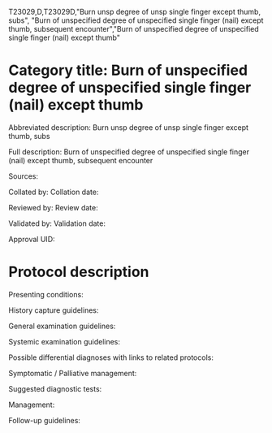 T23029,D,T23029D,"Burn unsp degree of unsp single finger except thumb, subs", "Burn of unspecified degree of unspecified single finger (nail) except thumb, subsequent encounter","Burn of unspecified degree of unspecified single finger (nail) except thumb"
# Category title: Burn of unspecified degree of unspecified single finger (nail) except thumb

Abbreviated description: Burn unsp degree of unsp single finger except thumb, subs

Full description: Burn of unspecified degree of unspecified single finger (nail) except thumb, subsequent encounter

Sources:

Collated by:
Collation date:

Reviewed by:
Review date:

Validated by:
Validation date:

Approval UID:

# Protocol description

Presenting conditions:

History capture guidelines:

General examination guidelines:

Systemic examination guidelines:

Possible differential diagnoses with links to related protocols:

Symptomatic / Palliative management:

Suggested diagnostic tests:

Management:

Follow-up guidelines:
